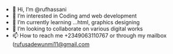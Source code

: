 - 👋 Hi, I’m @rufhassani
- 👀 I’m interested in Coding amd web development 
- 🌱 I’m currently learning ...html, graphics designing 
- 💞️ I’m looking to collaborate on various digital works
- 📫 How to reach me +2349063110767 or through my mailbox (rufusadewunmi11@gmail.com

<!---
rufhassani/rufhassani is a ✨ special ✨ repository because its `README.md` (this file) appears on your GitHub profile.
You can click the Preview link to take a look at your changes.
--->
